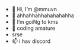 - 👋 Hi, I’m @mmuvn
- 👀 ahhahhahhahahahahha
- 🌱 I’m goiNg to kms
- 💞️ coding amature
- srse
- 📫 i hav discord

<!---
wow ok what thiSs
--->
